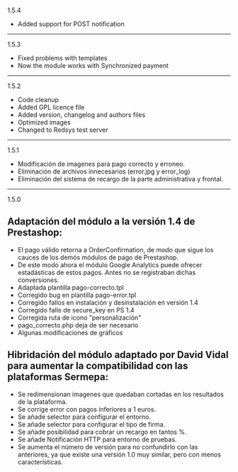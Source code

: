 1.5.4
 * Added support for POST notification

---
1.5.3
 * Fixed problems with templates
 * Now the module works with Synchronized payment

---
1.5.2
 * Code cleanup
 * Added GPL licence file 
 * Added version, changelog and authors files
 * Optimized images
 * Changed to Redsys test server

---
1.5.1
 * Modificación de imagenes para pago correcto y erroneo.
 * Eliminación de archivos innecesarios (error.jpg y error_log)
 * Eliminación del sistema de recargo de la parte administrativa y frontal.

---
1.5.0
## Adaptación del módulo a la versión 1.4 de Prestashop:

* El pago válido retorna a OrderConfirmation, de modo que sigue los cauces de los demós módulos de pago de Prestashop.
* De este modo ahora el módulo Google Analytics puede ofrecer estadásticas de estos pagos. Antes no se registraban dichas conversiones.
* Adaptada plantilla pago-correcto.tpl
* Corregido bug en plantilla pago-error.tpl
* Corregido fallos en instalación y desinstalación en versión 1.4
* Corregido fallo de secure_key en PS 1.4
* Corregida ruta de icono "personalización"
* pago_correcto.php deja de ser necesario
* Algunas modificaciones de gráficos

## Hibridación del módulo adaptado por David Vidal para aumentar la compatibilidad con las plataformas Sermepa:

* Se redimensionan imagenes que quedaban cortadas en los resultados de la plataforma.
* Se corrige error con pagos inferiores a 1 euros.
* Se añade selector para configurar el entorno.
* Se añade selector para configurar el tipo de firma.
* Se añade posibilidad para cobrar un recargo en tantos %.
* Se añade Notificación HTTP para entorno de pruebas.
* Se aumenta el número de versión para no confundirlo con las anteriores, ya que existe una versión 1.0 muy similar, pero con menos características.
